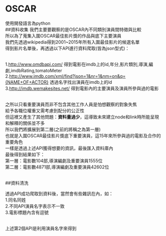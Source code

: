 # OSCAR
使用開發語言為python</br>
##資料收集
我們主要要觀察的是OSCAR內不同類別演員間特徵與比較</br>
所以為了蒐集入圍OSCAR最佳影片獎的作品與底下主要演員</br>
我們先透過wikipedia得到2001~2015年所有入圍最佳影片的候選名單</br>
得到影片名單後，再透過以下API進行資料爬取(皆為json型式)：</br></br>

1.http://www.omdbapi.com/ 得到電影在imdb上的id,年分,影片類別,導演,編劇,imdbRating,tomatoMeter</br>
2.http://www.imdb.com/xml/find?json=1&nr=1&nm=on&q={NAME+OF+ACTOR} 透過名字找出演員在imdb上的id</br>
3.http://imdb.wemakesites.net/ 得到電影內的主要演員及演員所參與過的電影</br></br>

之所以只看重要演員而非不包含其他工作人員是怕想觀察的對象失焦</br>
給予各職位權重又需考慮到配分的公正性</br>
但這裡又產生了其他問題：**資料量過少**，這導致未來建立node和link時所能呈現和解釋的關係並不多</br>
所以我們將擴展到第二層(之前的將稱之為第一層)</br>
也就是入圍OSCAR最佳影片獎底下重要演員，這15年來所參與過的電影及合作的重要角色</br>
一樣是透過上述API獲得想要的資訊，最後匯入資料庫內</br>
最後得到結果如下：</br>
第一層：電影數104部,導演編劇及重要演員1555位</br>
第二層：電影數4871部,導演編劇及重要演員42602位</br></br>

##資料清洗

透過API成功爬取到資料後，當然會有些雜訊在內，如：</br>
1.同名同姓</br>
2.不同API演員名字表示不一致</br>
3.電影標題內含有逗號</br></br>

上述第2個API是利用演員名字來得到

